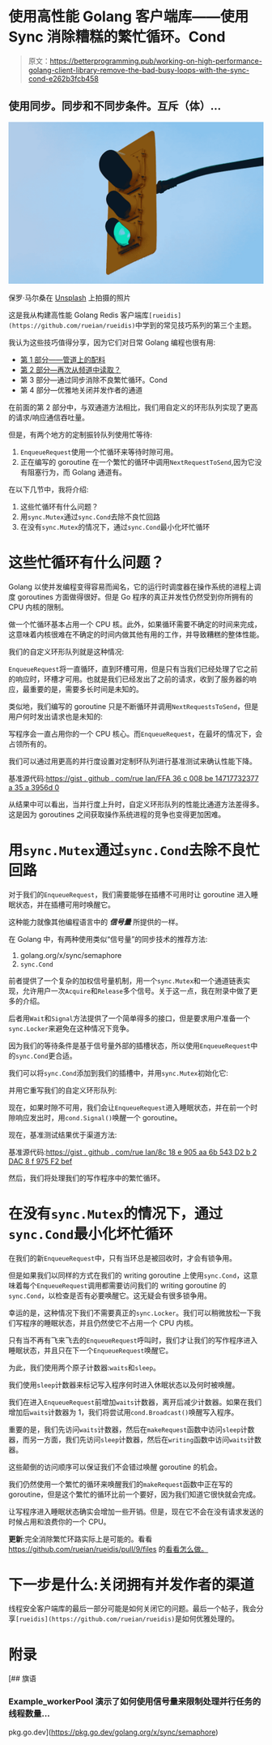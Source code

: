 # 使用高性能 Golang 客户端库——使用 Sync 消除糟糕的繁忙循环。Cond

> 原文：<https://betterprogramming.pub/working-on-high-performance-golang-client-library-remove-the-bad-busy-loops-with-the-sync-cond-e262b3fcb458>

## 使用同步。同步和不同步条件。互斥（体）…

![](img/1989d3ff34774026ea37c68530520b52.png)

保罗·马尔桑在 [Unsplash](https://unsplash.com/?utm_source=medium&utm_medium=referral) 上拍摄的照片

这是我从构建高性能 Golang Redis 客户端库`[rueidis](https://github.com/rueian/rueidis)`中学到的常见技巧系列的第三个主题。

我认为这些技巧值得分享，因为它们对日常 Golang 编程也很有用:

*   [第 1 部分——管道上的配料](https://ruian.medium.com/writing-high-performance-golang-client-library-part-1-batching-on-pipeline-97988fe3211?source=friends_link&sk=ff4d0b2200f9416025f6cac6f2c0d117)
*   [第 2 部分—再次从频道中读取？](/working-on-high-performance-golang-client-library-reading-again-from-channels-5e98ff3538cf?source=friends_link&sk=a336644446cf70749e1a0f1aa0d4c706)
*   第 3 部分—通过同步消除不良繁忙循环。Cond
*   第 4 部分—优雅地关闭并发作者的通道

在前面的第 2 部分中，与双通道方法相比，我们用自定义的环形队列实现了更高的请求/响应通信吞吐量。

但是，有两个地方的定制振铃队列使用忙等待:

1.  `EnqueueRequest`使用一个忙循环来等待时隙可用。
2.  正在编写的 goroutine 在一个繁忙的循环中调用`NextRequestToSend`,因为它没有阻塞行为，而 Golang 通道有。

在以下几节中，我将介绍:

1.  这些忙循环有什么问题？
2.  用`sync.Mutex`通过`sync.Cond`去除不良忙回路
3.  在没有`sync.Mutex`的情况下，通过`sync.Cond`最小化坏忙循环

# 这些忙循环有什么问题？

Golang 以使并发编程变得容易而闻名，它的运行时调度器在操作系统的进程上调度 goroutines 方面做得很好。但是 Go 程序的真正并发性仍然受到你所拥有的 CPU 内核的限制。

做一个忙循环基本占用一个 CPU 核。此外，如果循环需要不确定的时间来完成，这意味着内核很难在不确定的时间内做其他有用的工作，并导致糟糕的整体性能。

我们的自定义环形队列就是这种情况:

`EnqueueRequest`将一直循环，直到环槽可用，但是只有当我们已经处理了它之前的响应时，环槽才可用。也就是我们已经发出了之前的请求，收到了服务器的响应，最重要的是，需要多长时间是未知的。

类似地，我们编写的 goroutine 只是不断循环并调用`NextRequestsToSend`，但是用户何时发出请求也是未知的:

写程序会一直占用你的一个 CPU 核心。而`EnqueueRequest`，在最坏的情况下，会占领所有的。

我们可以通过用更高的并行度设置对定制环队列进行基准测试来确认性能下降。

基准源代码:[https://gist . github . com/rue Ian/FFA 36 c 008 be 14717732377 a 35 a 3956d 0](https://gist.github.com/rueian/ffa36c008be14717732377a35a3956d0)

从结果中可以看出，当并行度上升时，自定义环形队列的性能比通道方法差得多。这是因为 goroutines 之间获取操作系统进程的竞争也变得更加困难。

# 用`sync.Mutex`通过`sync.Cond`去除不良忙回路

对于我们的`EnqueueRequest`，我们需要能够在插槽不可用时让 goroutine 进入睡眠状态，并在插槽可用时唤醒它。

这种能力就像其他编程语言中的 ***信号量*** 所提供的一样。

在 Golang 中，有两种使用类似“信号量”的同步技术的推荐方法:

1.  golang.org/x/sync/semaphore
2.  `sync.Cond`

前者提供了一个复杂的加权信号量机制，用一个`sync.Mutex`和一个通道链表实现，允许用户一次`Acquire`和`Release`多个信号。关于这一点，我在附录中做了更多的介绍。

后者用`Wait`和`Signal`方法提供了一个简单得多的接口，但是要求用户准备一个`sync.Locker`来避免在这种情况下竞争。

因为我们的等待条件是基于信号量外部的插槽状态，所以使用`EnqueueRequest`中的`sync.Cond`更合适。

我们可以将`sync.Cond`添加到我们的插槽中，并用`sync.Mutex`初始化它:

并用它重写我们的自定义环形队列:

现在，如果时隙不可用，我们会让`EnqueueRequest`进入睡眠状态，并在前一个时隙响应发出时，用`cond.Signal()`唤醒一个 goroutine。

现在，基准测试结果优于渠道方法:

基准源代码:[https://gist . github . com/rue Ian/8c 18 e 905 aa 6b 543 D2 b 2 DAC 8 f 975 F2 bef](https://gist.github.com/rueian/8c18e905aa6b543d2b2dac8f975f2bef)

然后，我们将处理我们的写作程序中的繁忙循环。

# 在没有`sync.Mutex`的情况下，通过`sync.Cond`最小化坏忙循环

在我们的新`EnqueueRequest`中，只有当环总是被回收时，才会有锁争用。

但是如果我们以同样的方式在我们的 writing goroutine 上使用`sync.Cond`，这意味着每个`EnqueueRequest`调用都需要访问我们的 writing goroutine 的`sync.Cond`，以检查是否有必要唤醒它。这无疑会有很多锁争用。

幸运的是，这种情况下我们不需要真正的`sync.Locker`。我们可以稍微放松一下我们写程序的睡眠状态，并且仍然使它不占用一个 CPU 内核。

只有当不再有飞来飞去的`EnqueueRequest`呼叫时，我们才让我们的写作程序进入睡眠状态，并且只在下一个`EnqueueRequest`唤醒它。

为此，我们使用两个原子计数器:`waits`和`sleep`。

我们使用`sleep`计数器来标记写入程序何时进入休眠状态以及何时被唤醒。

我们在进入`EnqueueRequest`前增加`waits`计数器，离开后减少计数器。如果在我们增加后`waits`计数器为 1，我们将尝试用`cond.Broadcast()`唤醒写入程序。

重要的是，我们先访问`waits`计数器，然后在`makeRequest`函数中访问`sleep`计数器，而另一方面，我们先访问`sleep`计数器，然后在`writing`函数中访问`waits`计数器。

这些颠倒的访问顺序可以保证我们不会错过唤醒 goroutine 的机会。

我们仍然使用一个繁忙的循环来唤醒我们的`makeRequest`函数中正在写的 goroutine，但是这个繁忙的循环比前一个要好，因为我们知道它很快就会完成。

让写程序进入睡眠状态确实会增加一些开销。但是，现在它不会在没有请求发送的时候占用和浪费你的一个 CPU。

**更新**:完全消除繁忙环路实际上是可能的。看看 https://github.com/rueian/rueidis/pull/9/files 的[看看怎么做。](https://github.com/rueian/rueidis/pull/9/files)

# 下一步是什么:关闭拥有并发作者的渠道

线程安全客户端库的最后一部分可能是如何关闭它的问题。最后一个帖子，我会分享`[rueidis](https://github.com/rueian/rueidis)`是如何优雅处理的。

# 附录

 [## 旗语

### Example_workerPool 演示了如何使用信号量来限制处理并行任务的线程数量…

pkg.go.dev](https://pkg.go.dev/golang.org/x/sync/semaphore)